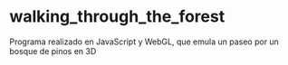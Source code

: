 # walking_through_the_forest
Programa realizado en JavaScript y WebGL, que emula un paseo por un bosque de pinos en 3D
